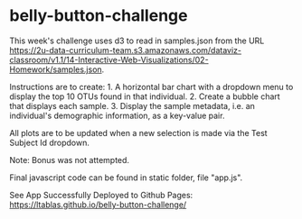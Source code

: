 # belly-button-challenge

This week's challenge uses d3 to read in samples.json from the URL https://2u-data-curriculum-team.s3.amazonaws.com/dataviz-classroom/v1.1/14-Interactive-Web-Visualizations/02-Homework/samples.json.

Instructions are to create:
    1. A horizontal bar chart with a dropdown menu to display the top 10 OTUs found in that individual.
    2. Create a bubble chart that displays each sample.
    3. Display the sample metadata, i.e. an individual's demographic information, as a key-value pair.

All plots are to be updated when a new selection is made via the Test Subject Id dropdown.

Note: Bonus was not attempted.

Final javascript code can be found in static folder, file "app.js".

See App Successfully Deployed to Github Pages:
https://ltablas.github.io/belly-button-challenge/
